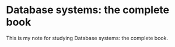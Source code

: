 # Database systems: the complete book

This is my note for studying Database systems:
the complete book.
